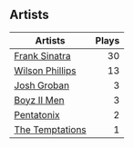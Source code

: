 ## Artists
Artists | Plays 
----- | -----: 
[Frank Sinatra](/artists/frank-sinatra-739) | 30
[Wilson Phillips](/artists/wilson-phillips-29912) | 13
[Josh Groban](/artists/josh-groban-58260) | 3
[Boyz II Men](/artists/boyz-ii-men-40100) | 3
[Pentatonix](/artists/pentatonix-655231) | 2
[The Temptations](/artists/the-temptations-39740) | 1

